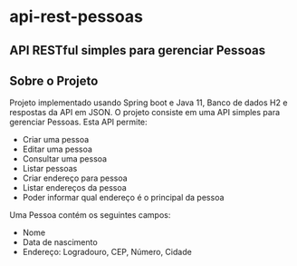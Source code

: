 # api-rest-pessoas

## API RESTful simples para gerenciar Pessoas

## Sobre o Projeto
Projeto implementado usando Spring boot e Java 11, Banco de dados H2 e respostas da API em JSON. O projeto consiste em uma API simples para gerenciar Pessoas. Esta API permite:
* Criar uma pessoa 
* Editar uma pessoa
* Consultar uma pessoa
* Listar pessoas
* Criar endereço para pessoa
* Listar endereços da pessoa
* Poder informar qual endereço é o principal da pessoa


Uma Pessoa contém os seguintes campos:  
* Nome
* Data de nascimento
* Endereço: Logradouro, CEP, Número, Cidade
